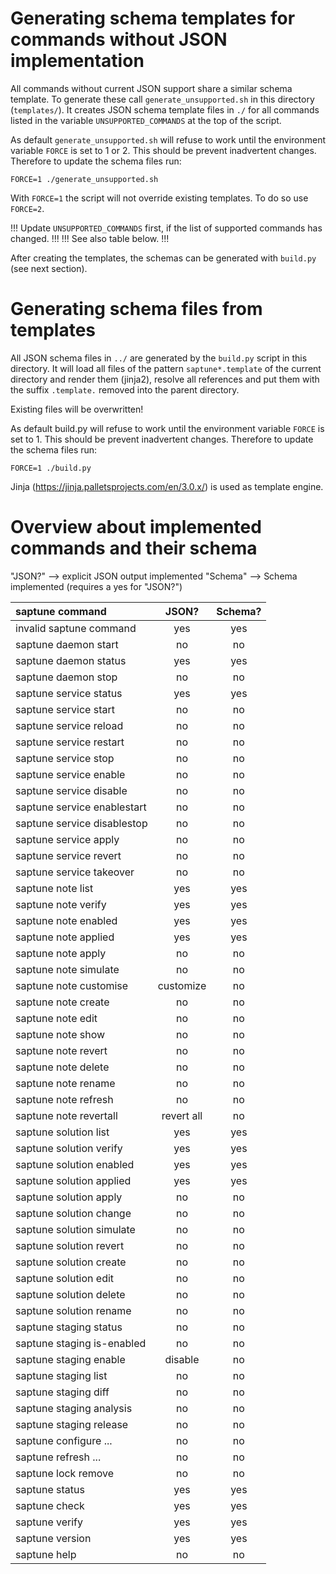 Generating schema templates for commands without JSON implementation
====================================================================

All commands without current JSON support share a similar schema template.
To generate these call `generate_unsupported.sh` in this directory (`templates/`).
It creates JSON schema template files in `./` for all commands listed in the 
variable `UNSUPPORTED_COMMANDS` at the top of the script.

As default `generate_unsupported.sh` will refuse to work until the environment variable 
`FORCE` is set to 1 or 2.
This should be prevent inadvertent changes. Therefore to update the schema files run:

```
FORCE=1 ./generate_unsupported.sh 
```

With `FORCE=1` the script will not override existing templates. To do so use `FORCE=2`.

!!! Update `UNSUPPORTED_COMMANDS` first, if the list of supported commands has changed. !!!
!!! See also table below.                                                               !!!

After creating the templates, the schemas can be generated with `build.py` (see next section).


Generating schema files from templates
======================================

All JSON schema files in `../` are generated by the `build.py` script in this directory.
It will load all files of the pattern `saptune*.template` of the current directory 
and render them (jinja2), resolve all references and put them with the suffix `.template.` 
removed into the parent directory.

Existing files will be overwritten!

As default build.py will refuse to work until the environment variable `FORCE` is set to 1.
This should be prevent inadvertent changes. Therefore to update the schema files run:

```
FORCE=1 ./build.py 
```

Jinja (https://jinja.palletsprojects.com/en/3.0.x/) is used as template engine.



Overview about implemented commands and their schema
====================================================

"JSON?"  --> explicit JSON output implemented
"Schema" --> Schema implemented (requires a yes for "JSON?")

| saptune command                     |JSON?|Schema?|
|:------------------------------------|:---:|:-----:|
| invalid saptune command             | yes |  yes  |  
| saptune daemon start	              | no  |  no   |
| saptune daemon status	              | yes |  yes  |
| saptune daemon stop                 | no  |  no   |
| saptune service status              | yes |  yes  |
| saptune service start               | no  |  no   |
| saptune service reload              | no  |  no   |
| saptune service restart             | no  |  no   |
| saptune service stop                | no  |  no   |
| saptune service enable              | no  |  no   |
| saptune service disable             | no  |  no   |
| saptune service enablestart         | no  |  no   |
| saptune service disablestop         | no  |  no   |
| saptune service apply    	          | no  |  no   |
| saptune service revert              | no  |  no   |
| saptune service takeover            | no  |  no   |
| saptune note list                   | yes |  yes  |
| saptune note verify 	              | yes |  yes  |
| saptune note enabled    	          | yes |  yes  |  
| saptune note applied	              | yes |  yes  |
| saptune note apply                  | no  |  no   |
| saptune note simulate               | no  |  no   |
| saptune note customise|customize    | no  |  no   | 
| saptune note create	              | no  |  no   |
| saptune note edit 	              | no  |  no   |
| saptune note show	                  | no  |  no   |
| saptune note revert	              | no  |  no   |
| saptune note delete	              | no  |  no   |
| saptune note rename	              | no  |  no   |
| saptune note refresh	              | no  |  no   |
| saptune note revertall|revert all   |	no  |  no   |
| saptune solution list  	          | yes |  yes  |   
| saptune solution verify	          | yes |  yes  |
| saptune solution enabled	          | yes |  yes  |
| saptune solution applied            | yes |  yes  |
| saptune solution apply	          | no  |  no   |
| saptune solution change	          | no  |  no   |
| saptune solution simulate	          | no  |  no   |
| saptune solution revert             | no  |  no   | 
| saptune solution create	          | no  |  no   |
| saptune solution edit	              | no  |  no   |
| saptune solution delete	          | no  |  no   |
| saptune solution rename	          | no  |  no   |
| saptune staging status	          | no  |  no   |
| saptune staging is-enabled          | no  |  no   |
| saptune staging enable|disable      | no  |  no   |
| saptune staging list	              | no  |  no   |
| saptune staging diff	              | no  |  no   |
| saptune staging analysis	          | no  |  no   |
| saptune staging release             | no  |  no   |
| saptune configure ...               | no  |  no   |
| saptune refresh ...                 | no  |  no   |
| saptune lock remove    	          | no  |  no   |
| saptune status                      | yes |  yes  | 
| saptune check                       | yes |  yes  |
| saptune verify                      | yes |  yes  |
| saptune version           	      | yes |  yes  |
| saptune help   	                  | no  |  no   |

